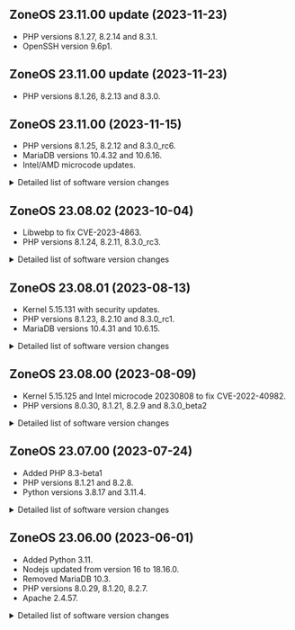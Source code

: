 ## ZoneOS 23.11.00 update (2023-11-23)

  * PHP versions 8.1.27, 8.2.14 and 8.3.1.
  * OpenSSH version 9.6p1.

## ZoneOS 23.11.00 update (2023-11-23)

  * PHP versions 8.1.26, 8.2.13 and 8.3.0.

## ZoneOS 23.11.00 (2023-11-15)

  * PHP versions 8.1.25, 8.2.12 and 8.3.0_rc6.
  * MariaDB versions 10.4.32 and 10.6.16.
  * Intel/AMD microcode updates.

<details>
  <summary>Detailed list of software version changes</summary>

  ### Changes
  * dev-db/mariadb 10.4.31 -> 10.4.32
  * dev-db/mariadb 10.6.15 -> 10.6.16
  * dev-lang/php 8.1.24 -> 8.1.25
  * dev-lang/php 8.2.11 -> 8.2.12
  * dev-lang/php 8.3.0_rc3 -> 8.3.0_rc6
  * dev-php/blackfire 1.88.1 -> 1.91.0
  * dev-php/ioncube 12.0.5 -> 13.0.2
  * dev-php/newrelic 10.10.0.1 -> 10.14.0.3
  * dev-php/pecl-mailparse 3.1.4 -> 3.1.6
  * dev-php/pecl-mongodb 1.16.1-r1 -> 1.17.0
  * dev-vcs/git 2.40.1 -> 2.42.1
  * net-libs/nghttp2 1.51.0 -> 1.57.0
  * net-libs/nodejs 18.17.0 -> 18.18.2
  * net-misc/curl 8.1.2 -> 8.4.0
  * sys-firmware/intel-microcode 20230808 -> 20231114
  * sys-kernel/zoneos-firmware 20230804 -> 20231111
  * sys-kernel/zoneos-kernel 5.15.131 -> 5.15.138
  * www-servers/apache 2.4.57-r1 -> 2.4.58
</details>

## ZoneOS 23.08.02 (2023-10-04)

  * Libwebp to fix CVE-2023-4863.
  * PHP versions 8.1.24, 8.2.11, 8.3.0_rc3.

<details>
  <summary>Detailed list of software version changes</summary>

  ### Changes
  * dev-lang/php 8.1.23 -> 8.1.24
  * dev-lang/php 8.2.10 -> 8.2.11
  * dev-lang/php 8.3.0_rc1 -> 8.3.0_rc3
  * media-libs/libwebp 1.2.4-r1 -> 1.2.4-r2
  * net-dns/bind-tools 9.16.43 -> 9.16.44
</details>

## ZoneOS 23.08.01 (2023-08-13)

  * Kernel 5.15.131 with security updates.
  * PHP versions 8.1.23, 8.2.10 and 8.3.0_rc1.
  * MariaDB versions 10.4.31 and 10.6.15.

<details>
  <summary>Detailed list of software version changes</summary>

  ### Changes
  * dev-db/mariadb 10.4.30 -> 10.4.31
  * dev-db/mariadb 10.6.14 -> 10.6.15
  * dev-lang/php 8.1.22 -> 8.1.23
  * dev-lang/php 8.2.9 -> 8.2.10
  * dev-lang/php 8.3.0_beta2 -> 8.3.0_rc1
  * dev-libs/openssl 1.1.1u -> 1.1.1w
  * net-dns/bind-tools 9.16.42 -> 9.16.43
  * sys-kernel/zoneos-kernel 5.15.125 -> 5.15.131
</details>

## ZoneOS 23.08.00 (2023-08-09)

  * Kernel 5.15.125 and Intel microcode 20230808 to fix CVE-2022-40982.
  * PHP versions 8.0.30, 8.1.21, 8.2.9 and 8.3.0_beta2

<details>
  <summary>Detailed list of software version changes</summary>

  ### Changes

  * dev-lang/php 8.0.29 -> 8.0.30
  * dev-lang/php 8.1.21 -> 8.1.22
  * dev-lang/php 8.2.8 -> 8.2.9
  * dev-lang/php 8.3.0_beta1 -> 8.3.0_beta2
  * sys-firmware/intel-microcode 20230512 -> 20230808
  * sys-kernel/zoneos-kernel 5.15.122 -> 5.15.125
</details>

## ZoneOS 23.07.00 (2023-07-24)

  * Added PHP 8.3-beta1
  * PHP versions 8.1.21 and 8.2.8.
  * Python versions 3.8.17 and 3.11.4.

<details>
  <summary>Detailed list of software version changes</summary>

  ### Changes

  * app-arch/unrar 6.2.5 -> 6.2.8
  * app-misc/ca-certificates 3.88 -> 3.91
  * dev-db/mysql 8.0.33 -> 8.0.34
  * dev-db/redis 7.0.11 -> 7.0.12
  * dev-db/sqlite 3.41.2-r1 -> 3.42.0
  * dev-lang/php 8.1.20 -> 8.1.21
  * dev-lang/php 8.2.7 -> 8.2.8
  * dev-lang/python 3.11.3 -> 3.11.4
  * dev-lang/python 3.8.16_p4 -> 3.8.17
  * dev-php/blackfire 1.87.2 -> 1.88.1
  * dev-php/pecl-mongodb 1.15.3 -> 1.16.1
  * dev-php/pecl-xdebug 3.2.1 -> 3.2.2
  * dev-python/libvirt-python 9.3.0 -> 9.5.0
  * media-gfx/imagemagick 7.1.1.8 -> 7.1.1.12
  * net-dns/bind-tools 9.16.41 -> 9.16.42
  * net-libs/nodejs 18.16.0 -> 18.17.0
  * net-misc/curl 8.0.1 -> 8.1.2
  * net-misc/openssh 9.3_p1 -> 9.3_p2
  * sys-kernel/zoneos-kernel 5.15.115 -> 5.15.122

  ### Added

  * dev-lang/php 8.3.0_beta1
</details>

## ZoneOS 23.06.00 (2023-06-01)

  * Added Python 3.11.
  * Nodejs updated from version 16 to 18.16.0.
  * Removed MariaDB 10.3.
  * PHP versions 8.0.29, 8.1.20, 8.2.7.
  * Apache 2.4.57.

<details>
  <summary>Detailed list of software version changes</summary>

  ### Changes

  * app-admin/rsyslog 8.2206.0-r1 -> 8.2302.0
  * app-arch/lz4 1.9.3-r1 -> 1.9.4
  * app-arch/snappy 1.1.9-r1 -> 1.1.10-r1
  * app-arch/unrar 6.1.7 -> 6.2.5
  * app-arch/xz-utils 5.2.6 -> 5.4.2
  * app-arch/zstd 1.5.2-r2 -> 1.5.5
  * app-crypt/gnupg 2.2.39 -> 2.2.41
  * app-crypt/gpgme 1.17.1-r1 -> 1.18.0-r2
  * app-crypt/mit-krb5 1.19.2-r4 -> 1.20.1
  * app-editors/nano 6.4 -> 7.2
  * app-editors/vim 9.0.0099 -> 9.0.1403
  * app-editors/vim-core 9.0.0099 -> 9.0.1403
  * app-misc/ca-certificates 3.83 -> 3.88
  * app-misc/mc 4.8.27-r1 -> 4.8.28-r2
  * app-misc/mime-types 9 -> 2.1.53
  * app-shells/bash 5.1_p8 -> 5.1_p16-r2
  * app-text/ghostscript-gpl 9.55.0-r1 -> 10.0.0-r5
  * app-text/qpdf 10.6.3 -> 11.2.0-r1
  * dev-db/mariadb 10.4.26-r1 -> 10.4.30
  * dev-db/mariadb 10.6.10-r1 -> 10.6.14
  * dev-db/mysql 8.0.30 -> 8.0.33
  * dev-db/postgresql 13.8 -> 14.5
  * dev-db/redis 7.0.5 -> 7.0.11
  * dev-db/sqlite 3.39.2 -> 3.41.2-r1
  * dev-lang/lua 5.1.5-r109 -> 5.1.5-r200
  * dev-lang/perl 5.34.1-r3 -> 5.36.0-r1
  * dev-lang/php 5.6.40-r9 -> 5.6.40-r13
  * dev-lang/php 7.0.33-r8 -> 7.0.33-r13
  * dev-lang/php 7.1.33-r2 -> 7.1.33-r7
  * dev-lang/php 7.2.34-r1 -> 7.2.34-r6
  * dev-lang/php 7.3.33-r1 -> 7.3.33-r6
  * dev-lang/php 7.4.32 -> 7.4.33-r4
  * dev-lang/php 8.0.24 -> 8.0.29
  * dev-lang/php 8.1.11 -> 8.1.20
  * dev-lang/php 8.2.0_rc3 -> 8.2.7
  * dev-lang/python 3.8.13_p8 -> 3.8.16_p4
  * dev-libs/expat 2.4.9 -> 2.5.0
  * dev-libs/glib 2.72.3 -> 2.76.2
  * dev-libs/icu 69.1-r1 -> 72.1
  * dev-libs/libevent 2.1.12 -> 2.1.12-r1
  * dev-libs/libffi 3.4.2-r2 -> 3.4.4-r1
  * dev-libs/libfmt 8.1.1-r1 -> 9.1.0-r1
  * dev-libs/libgcrypt 1.9.4-r2 -> 1.10.1-r3
  * dev-libs/libgit2 1.5.0 -> 1.5.2
  * dev-libs/libgpg-error 1.45 -> 1.46-r1
  * dev-libs/libksba 1.6.0-r1 -> 1.6.3
  * dev-libs/libltdl 2.4.7 -> 2.4.7-r1
  * dev-libs/libmaxminddb 1.6.0 -> 1.7.1
  * dev-libs/libmcrypt 2.5.8-r4 -> 2.5.8-r6
  * dev-libs/libnl 3.5.0 -> 3.7.0
  * dev-libs/libpcre2 10.40 -> 10.42-r1
  * dev-libs/libpfm 4.11.0 -> 4.12.0
  * dev-libs/librelp 1.10.0 -> 1.11.0
  * dev-libs/libuv 1.43.0 -> 1.44.2-r1
  * dev-libs/libxml2 2.9.14-r1 -> 2.10.4
  * dev-libs/libxslt 1.1.35 -> 1.1.37-r1
  * dev-libs/nettle 3.7.3 -> 3.8.1
  * dev-libs/nspr 4.34.1 -> 4.35-r1
  * dev-libs/nss 3.79.1 -> 3.79.4
  * dev-libs/openssl 1.1.1q -> 1.1.1u
  * dev-libs/popt 1.18 -> 1.19
  * dev-libs/protobuf 3.19.3 -> 21.9
  * dev-libs/userspace-rcu 0.13.2 -> 0.14.0
  * dev-php/blackfire 1.82.1 -> 1.87.2
  * dev-php/ioncube 12.0.2 -> 12.0.5
  * dev-php/newrelic 10.1.0.313 -> 10.10.0.1
  * dev-php/pecl-gnupg 1.5.0-r2 -> 1.5.1
  * dev-php/pecl-lua 2.0.6-r2 -> 2.0.7
  * dev-php/pecl-memcached 3.1.5-r2 -> 3.2.0
  * dev-php/pecl-mongodb 1.14.1 -> 1.15.3
  * dev-php/pecl-rdkafka 6.0.1 -> 6.0.3
  * dev-php/sourceguardian 13.0.3 -> 14.0.3
  * dev-python/mysqlclient 2.1.0 -> 2.1.1
  * dev-python/pip 22.2.2 -> 22.3.1
  * dev-python/pymongo 4.2.0 -> 4.3.3
  * dev-vcs/git 2.38.0 -> 2.40.1
  * media-gfx/imagemagick 7.1.0.49 -> 7.1.1.8
  * media-gfx/libimagequant 2.15.1 -> 4.1.0
  * media-gfx/pngquant 2.13.1 -> 2.17.0
  * media-libs/gd 2.3.3-r1 -> 2.3.3-r3
  * media-libs/lcms 2.13.1 -> 2.14-r4
  * media-libs/libheif 1.12.0-r3 -> 1.13.0
  * media-libs/libjpeg-turbo 2.1.3 -> 2.1.4
  * media-libs/libpng 1.6.37-r2 -> 1.6.39
  * media-libs/tiff 4.4.0 -> 4.5.0
  * media-video/ffmpeg 4.4.2 -> 4.4.3
  * net-analyzer/traceroute 2.1.0-r2 -> 2.1.1
  * net-dns/bind-tools 9.16.33 -> 9.16.41
  * net-dns/libidn2 2.3.3 -> 2.3.4
  * net-ftp/pure-ftpd 1.0.49-r9 -> 1.0.51
  * net-libs/ldns 1.8.0-r4 -> 1.8.3-r1
  * net-libs/nghttp2 1.47.0 -> 1.51.0
  * net-libs/nodejs 16.17.1 -> 18.16.0
  * net-misc/curl 7.85.0-r2 -> 8.0.1
  * net-misc/memcached 1.6.17 -> 1.6.19
  * net-misc/openssh 9.0_p1-r2 -> 9.3_p1
  * net-misc/sshpass 1.06 -> 1.09
  * net-misc/whois 5.5.13-r1 -> 5.5.14
  * net-nds/openldap 2.4.58-r2 -> 2.6.3-r7
  * sys-apps/bat 0.20.0 -> 0.21.0
  * sys-apps/coreutils 8.32-r1 -> 9.1-r2
  * sys-apps/diffutils 3.8 -> 3.9-r1
  * sys-apps/file 5.42 -> 5.44-r3
  * sys-apps/gawk 5.1.1-r2 -> 5.2.1
  * sys-apps/grep 3.7 -> 3.8-r1
  * sys-apps/less 590 -> 608-r2
  * sys-apps/sed 4.8 -> 4.9
  * sys-apps/util-linux 2.37.4 -> 2.38.1
  * sys-kernel/zoneos-kernel 5.15.72 -> 5.15.115
  * sys-libs/glibc 2.34-r13 -> 2.36-r5
  * sys-libs/ncurses 6.2_p20210619 -> 6.3_p20221203-r2
  * sys-libs/timezone-data 2021a-r2 -> 2022g
  * sys-libs/zlib 1.2.12-r3 -> 1.2.13-r1
  * www-servers/apache 2.4.54 -> 2.4.57

  ### Added

  * dev-lang/python 3.11.3

  ### Removed

  * dev-db/mariadb 10.3.36-r1
</details>

